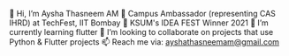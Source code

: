 👋 Hi, I’m Aysha Thasneem AM
🔭 Campus Ambassador (representing CAS IHRD) at TechFest, IIT Bombay
👀 KSUM's IDEA FEST Winner 2021
🌱 I’m currently learning flutter
💞️ I’m looking to collaborate on projects that use Python & Flutter projects
📫 Reach me via: ayshathasneemam@gmail.com
